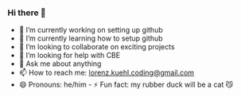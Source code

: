 ### Hi there 👋


- 🔭 I’m currently working on setting up github  
- 🌱 I’m currently learning how to setup github  
- 👯 I’m looking to collaborate on exciting projects  
- 🤔 I’m looking for help with CBE  
- 💬 Ask me about anything  
- 📫 How to reach me: lorenz.kuehl.coding@gmail.com  
- 😄 Pronouns: he/him  - ⚡ Fun fact: my rubber duck will be a cat 😼
